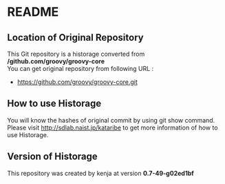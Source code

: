# README
## Location of Original Repository
This Git repository is a historage converted from **/github.com/groovy/groovy-core**  
You can get original repository from following URL :

- https://github.com/groovy/groovy-core.git

## How to use Historage
You will know the hashes of original commit by using git show command.  
Please visit <http://sdlab.naist.jp/kataribe> to get more information of how to use Historage.

## Version of Historage
This repository was created by kenja at version **0.7-49-g02ed1bf**
